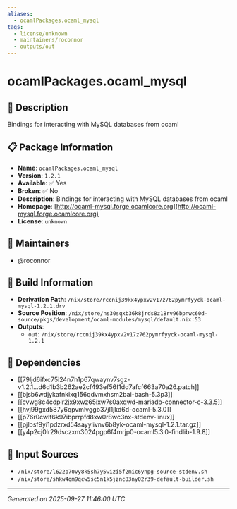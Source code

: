 ```yaml
---
aliases:
  - ocamlPackages.ocaml_mysql
tags:
  - license/unknown
  - maintainers/roconnor
  - outputs/out
---
```


# ocamlPackages.ocaml_mysql

## 📝 Description

Bindings for interacting with MySQL databases from ocaml

## 📋 Package Information

- **Name**: `ocamlPackages.ocaml_mysql`
- **Version**: `1.2.1`
- **Available**: ✅ Yes
- **Broken**: ✅ No
- **Description**: Bindings for interacting with MySQL databases from ocaml
- **Homepage**: [http://ocaml-mysql.forge.ocamlcore.org](http://ocaml-mysql.forge.ocamlcore.org)
- **License**: `unknown`
## 👥 Maintainers

- @roconnor


## 🔧 Build Information

- **Derivation Path**: `/nix/store/rccnij39kx4ypxv2v17z762pymrfyyck-ocaml-mysql-1.2.1.drv`
- **Source Position**: `/nix/store/ns30sqxb36k8jrds8z18rv96bpnwc60d-source/pkgs/development/ocaml-modules/mysql/default.nix:53`
- **Outputs**:
  - `out`:  `/nix/store/rccnij39kx4ypxv2v17z762pymrfyyck-ocaml-mysql-1.2.1`

## 🔗 Dependencies

- [[79ljd6ifxc75i24n7h1p67qwaynv7sgz-v1.2.1...d6d1b3b262ae2cf493ef56f1dd7afcf663a70a26.patch]]
- [[bjsb6wdjykafnkixq156qdvmxhsm2bai-bash-5.3p3]]
- [[cvwg8c4cdplr2jx9xwz65ixw7s0axqwd-mariadb-connector-c-3.3.5]]
- [[hvj99gxd587y6qpvmlvggb37jl1jkd6d-ocaml-5.3.0]]
- [[p76r0cwlf6k97ibprrpfd8xw0r8wc3nx-stdenv-linux]]
- [[pjlbsf9yi1pdzrxd54sayylivnv6b8yk-ocaml-mysql-1.2.1.tar.gz]]
- [[y4p2cj0lr29dsczxm3024pgp6f4mrjp0-ocaml5.3.0-findlib-1.9.8]]

## 📁 Input Sources

- `/nix/store/l622p70vy8k5sh7y5wizi5f2mic6ynpg-source-stdenv.sh`
- `/nix/store/shkw4qm9qcw5sc5n1k5jznc83ny02r39-default-builder.sh`

---
*Generated on 2025-09-27 11:46:00 UTC*
